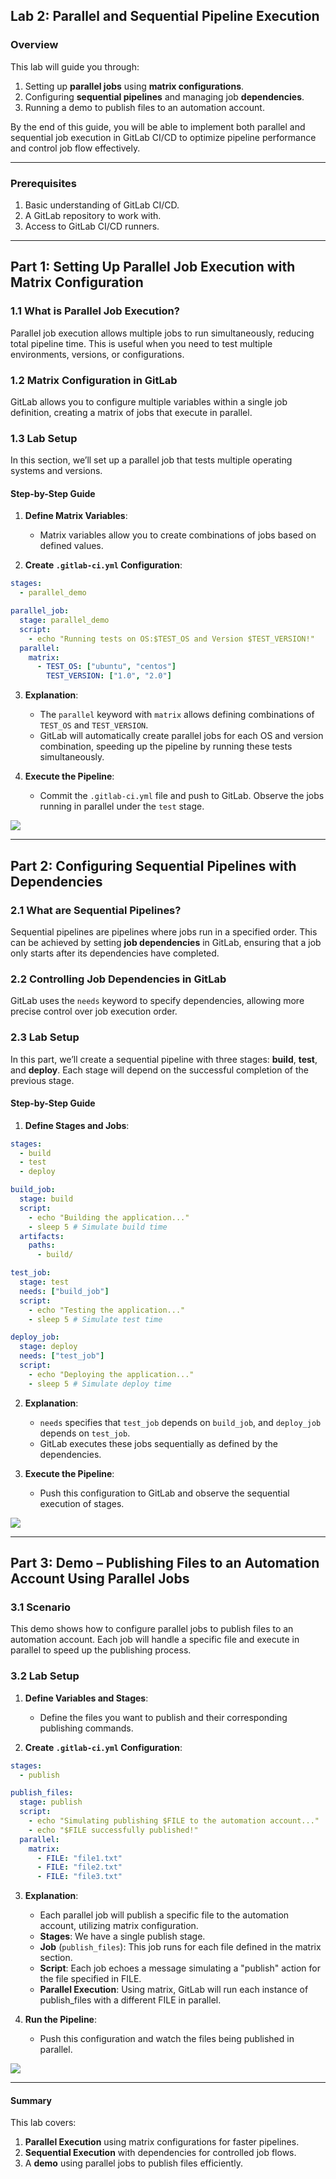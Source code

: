 
## Lab 2: Parallel and Sequential Pipeline Execution

### Overview

This lab will guide you through:
1. Setting up **parallel jobs** using **matrix configurations**.
2. Configuring **sequential pipelines** and managing job **dependencies**.
3. Running a demo to publish files to an automation account.

By the end of this guide, you will be able to implement both parallel and sequential job execution in GitLab CI/CD to optimize pipeline performance and control job flow effectively.

---

### Prerequisites

1. Basic understanding of GitLab CI/CD.
2. A GitLab repository to work with.
3. Access to GitLab CI/CD runners.

---

## Part 1: Setting Up Parallel Job Execution with Matrix Configuration

### 1.1 What is Parallel Job Execution?

Parallel job execution allows multiple jobs to run simultaneously, reducing total pipeline time. This is useful when you need to test multiple environments, versions, or configurations.

### 1.2 Matrix Configuration in GitLab

GitLab allows you to configure multiple variables within a single job definition, creating a matrix of jobs that execute in parallel.

### 1.3 Lab Setup

In this section, we’ll set up a parallel job that tests multiple operating systems and versions.

#### Step-by-Step Guide

1. **Define Matrix Variables**:
   - Matrix variables allow you to create combinations of jobs based on defined values.

2. **Create `.gitlab-ci.yml` Configuration**:

```yaml
stages:
  - parallel_demo

parallel_job:
  stage: parallel_demo
  script:
    - echo "Running tests on OS:$TEST_OS and Version $TEST_VERSION!"
  parallel:
    matrix:
      - TEST_OS: ["ubuntu", "centos"]
        TEST_VERSION: ["1.0", "2.0"]
```

3. **Explanation**:
   - The `parallel` keyword with `matrix` allows defining combinations of `TEST_OS` and `TEST_VERSION`.
   - GitLab will automatically create parallel jobs for each OS and version combination, speeding up the pipeline by running these tests simultaneously.

4. **Execute the Pipeline**:
   - Commit the `.gitlab-ci.yml` file and push to GitLab. Observe the jobs running in parallel under the `test` stage.

![](./images/p1.jpg)

---

## Part 2: Configuring Sequential Pipelines with Dependencies

### 2.1 What are Sequential Pipelines?

Sequential pipelines are pipelines where jobs run in a specified order. This can be achieved by setting **job dependencies** in GitLab, ensuring that a job only starts after its dependencies have completed.

### 2.2 Controlling Job Dependencies in GitLab

GitLab uses the `needs` keyword to specify dependencies, allowing more precise control over job execution order.

### 2.3 Lab Setup

In this part, we’ll create a sequential pipeline with three stages: **build**, **test**, and **deploy**. Each stage will depend on the successful completion of the previous stage.

#### Step-by-Step Guide

1. **Define Stages and Jobs**:

```yaml
stages:
  - build
  - test
  - deploy

build_job:
  stage: build
  script:
    - echo "Building the application..."
    - sleep 5 # Simulate build time
  artifacts:
    paths:
      - build/

test_job:
  stage: test
  needs: ["build_job"]
  script:
    - echo "Testing the application..."
    - sleep 5 # Simulate test time

deploy_job:
  stage: deploy
  needs: ["test_job"]
  script:
    - echo "Deploying the application..."
    - sleep 5 # Simulate deploy time
```

2. **Explanation**:
   - `needs` specifies that `test_job` depends on `build_job`, and `deploy_job` depends on `test_job`.
   - GitLab executes these jobs sequentially as defined by the dependencies.

3. **Execute the Pipeline**:
   - Push this configuration to GitLab and observe the sequential execution of stages.

![](./images/p2.jpg)

---

## Part 3: Demo – Publishing Files to an Automation Account Using Parallel Jobs

### 3.1 Scenario

This demo shows how to configure parallel jobs to publish files to an automation account. Each job will handle a specific file and execute in parallel to speed up the publishing process.

### 3.2 Lab Setup

1. **Define Variables and Stages**:
   - Define the files you want to publish and their corresponding publishing commands.

2. **Create `.gitlab-ci.yml` Configuration**:

```yaml
stages:
  - publish

publish_files:
  stage: publish
  script:
    - echo "Simulating publishing $FILE to the automation account..."
    - echo "$FILE successfully published!"
  parallel:
    matrix:
      - FILE: "file1.txt"
      - FILE: "file2.txt"
      - FILE: "file3.txt"
```

3. **Explanation**:
   - Each parallel job will publish a specific file to the automation account, utilizing matrix configuration.
   - **Stages**: We have a single publish stage.
   - **Job** (`publish_files`): This job runs for each file defined in the matrix section.
   - **Script**: Each job echoes a message simulating a "publish" action for the file specified in FILE.
   - **Parallel Execution**: Using matrix, GitLab will run each instance of publish_files with a different FILE in parallel.

4. **Run the Pipeline**:
   - Push this configuration and watch the files being published in parallel.

![](./images/p3.jpg)

---

#### Summary

This lab covers:
1. **Parallel Execution** using matrix configurations for faster pipelines.
2. **Sequential Execution** with dependencies for controlled job flows.
3. A **demo** using parallel jobs to publish files efficiently.
